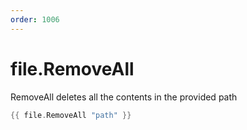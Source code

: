 ```yaml
---
order: 1006
---
```

<!-- Generated by tools/docgen. DO NOT EDIT. -->

# file.RemoveAll

RemoveAll deletes all the contents in the provided path

```go
{{ file.RemoveAll "path" }}
```

